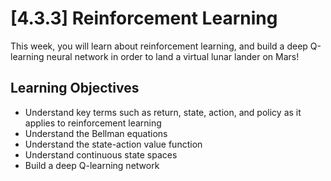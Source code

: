 # [4.3.3] Reinforcement Learning 
This week, you will learn about reinforcement learning, and build a deep Q-learning neural network in order to land a virtual lunar lander on Mars!

## Learning Objectives
- Understand key terms such as return, state, action, and policy as it applies to reinforcement learning
- Understand the Bellman equations
- Understand the state-action value function
- Understand continuous state spaces
- Build a deep Q-learning network